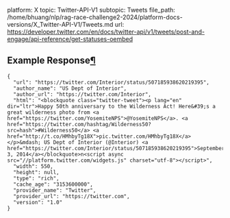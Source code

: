 platform: X
topic: Twitter-API-V1
subtopic: Tweets
file_path: /home/bhuang/nlp/rag-race-challenge2-2024/platform-docs-versions/X_Twitter-API-V1/Tweets.md
url: https://developer.twitter.com/en/docs/twitter-api/v1/tweets/post-and-engage/api-reference/get-statuses-oembed


## Example Response[¶](#example-response "Permalink to this headline")

    {
      "url": "https://twitter.com/Interior/status/507185938620219395",
      "author_name": "US Dept of Interior",
      "author_url": "https://twitter.com/Interior",
      "html": "<blockquote class="twitter-tweet"><p lang="en" dir="ltr">Happy 50th anniversary to the Wilderness Act! Here&#39;s a great wilderness photo from <a href="https://twitter.com/YosemiteNPS">@YosemiteNPS</a>. <a href="https://twitter.com/hashtag/Wilderness50?src=hash">#Wilderness50</a> <a href="http://t.co/HMhbyTg18X">pic.twitter.com/HMhbyTg18X</a></p>&mdash; US Dept of Interior (@Interior) <a href="https://twitter.com/Interior/status/507185938620219395">September 3, 2014</a></blockquote>n<script async src="//platform.twitter.com/widgets.js" charset="utf-8"></script>",
      "width": 550,
      "height": null,
      "type": "rich",
      "cache_age": "3153600000",
      "provider_name": "Twitter",
      "provider_url": "https://twitter.com",
      "version": "1.0"
    }